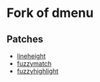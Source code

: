 # Fork of dmenu

## Patches
- [lineheight](https://tools.suckless.org/dmenu/patches/lineheight)
- [fuzzymatch](https://tools.suckless.org/dmenu/patches/lineheight)
- [fuzzyhighlight](https://tools.suckless.org/dmenu/patches/fuzzyhighlight)
